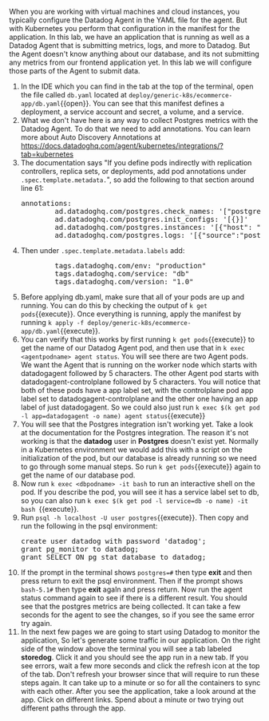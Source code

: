 When you are working with virtual machines and cloud instances, you typically configure the Datadog Agent in the YAML file for the agent. But with Kubernetes you perform that configuration in the manifest for the application. In this lab, we have an application that is running as well as a Datadog Agent that is submitting metrics, logs, and more to Datadog. But the Agent doesn't know anything about our database, and its not submitting any metrics from our frontend application yet. In this lab we will configure those parts of the Agent to submit data. 

1.  In the IDE which you can find in the tab at the top of the terminal, open the file called `db.yaml` located at `deploy/generic-k8s/ecommerce-app/db.yaml`{{open}}. You can see that this manifest defines a deployment, a service account and secret, a volume, and a service. 
2.  What we don't have here is any way to collect Postgres metrics with the Datadog Agent. To do that we need to add annotations. You can learn more about Auto Discovery Annotations at https://docs.datadoghq.com/agent/kubernetes/integrations/?tab=kubernetes
3.  The documentation says "If you define pods indirectly with replication controllers, replica sets, or deployments, add pod annotations under `.spec.template.metadata.`", so add the following to that section around line 61:
    <pre class="file" data-target="clipboard">
    annotations:
            ad.datadoghq.com/postgres.check_names: '["postgres"]'
            ad.datadoghq.com/postgres.init_configs: '[{}]'
            ad.datadoghq.com/postgres.instances: '[{"host": "%%host%%", "port": "%%port%%","username": "datadog","password": "datadog" }]'
            ad.datadoghq.com/postgres.logs: '[{"source":"postgres","service":"db"}]'</pre>
4.  Then under `.spec.template.metadata.labels` add:
    <pre class="file" data-target="clipboard">
            tags.datadoghq.com/env: "production"
            tags.datadoghq.com/service: "db"
            tags.datadoghq.com/version: "1.0"
    </pre>
5.  Before applying db.yaml, make sure that all of your pods are up and running. You can do this by checking the output of `k get pods`{{execute}}. Once everything is running, apply the manifest by running `k apply -f deploy/generic-k8s/ecommerce-app/db.yaml`{{execute}}.
6.  You can verify that this works by first running `k get pods`{{execute}} to get the name of our Datadog Agent pod, and then use that in `k exec <agentpodname> agent status`. You will see there are two Agent pods. We want the Agent that is running on the worker node which starts with datadogagent followed by 5 characters. The other Agent pod starts with datadogagent-controlplane followed by 5 characters. You will notice that both of these pods have a app label set, with the controlplane pod app label set to datadogagent-controlplane and the other one having an app label of just datadogagent. So we could also just run `k exec $(k get pod -l app=datadogagent -o name) agent status`{{execute}} 
7.  You will see that the Postgres integration isn't working yet. Take a look at the documentation for the Postgres integration. The reason it's not working is that the **datadog** user in **Postgres** doesn't exist yet. Normally in a Kubernetes environment we would add this with a script on the initialization of the pod, but our database is already running so we need to go through some manual steps. So run `k get pods`{{execute}} again to get the name of our database pod. 
8.  Now run `k exec <dbpodname> -it bash` to run an interactive shell on the pod. If you describe the pod, you will see it has a service label set to db, so you can also run `k exec $(k get pod -l service=db -o name) -it bash `{{execute}}. 
9.  Run `psql -h localhost -U user postgres`{{execute}}. Then copy and run the following in the psql environment: 
    <pre class="file" data-target="clipboard">create user datadog with password 'datadog';
    grant pg_monitor to datadog;
    grant SELECT ON pg_stat_database to datadog;</pre>
10. If the prompt in the terminal shows `postgres=#` then type **exit** and then press return to exit the psql environment. Then if the prompt shows `bash-5.1#` then type **exit** agaIn and press return. Now run the agent status command again to see if there is a different result. You should see that the postgres metrics are being collected. It can take a few seconds for the agent to see the changes, so if you see the same error try again.
11. In the next few pages we are going to start using Datadog to monitor the application, So let's generate some traffic in our application. On the right side of the window above the terminal you will see a tab labeled **storedog**. Click it and you should see the app run in a new tab. If you see errors, wait a few more seconds and click the refresh icon at the top of the tab. Don't refresh your browser since that will require to run these steps again. It can take up to a minute or so for all the containers to sync with each other. After you see the application, take a look around at the app. Click on different links. Spend about a minute or two trying out different paths through the app.
